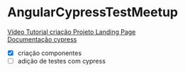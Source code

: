 # AngularCypressTestMeetup

[Vídeo Tutorial criação Projeto Landing Page](https://www.youtube.com/watch?v=O26fDEnAukY)<br>
[Documentação cypress](https://docs.cypress.io/guides/overview/why-cypress)

- [x] criação componentes
- [ ] adição de testes com cypress
